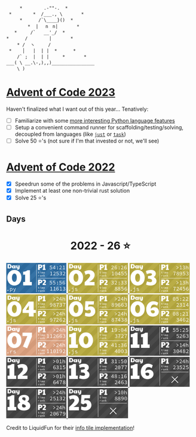```
     *        .-""-.  *
 *        *  /___., \       *
     *      /`\____}()  *
        *  | 　n　n|       *
   *     /`   __'_/  *
*      /        |       *
    * /  ヽ     /
 *    │   |  | |  *      *
    /` ;  |  | |     *       *
___( \ __.\-,),,)________________
    \ )
```

# [Advent of Code 2023](https://adventofcode.com/)

Haven't finalized what I want out of this year... Tenatively:

- [ ] Familiarize with some [more interesting Python language features](https://www.youtube.com/playlist?list=PLdQruVCKu10k5p2lK04KJuKEeUuXOeH6F)
- [ ] Setup a convenient command runner for scaffolding/testing/solving, decoupled from languages (like [`just`](https://just.systems/) or [`task`](https://taskfile.dev/))
- [ ] Solve 50 ⭐'s (not sure if I'm that invested or not, we'll see)

# [Advent of Code 2022](https://adventofcode.com/2022/)

- [x] Speedrun some of the problems in Javascript/TypeScript
- [x] Implement at least one non-trivial rust solution
- [x] Solve 25 ⭐'s

## Days

<!-- AOC TILES BEGIN -->
<h1 align="center">
  2022 - 26 ⭐
</h1>
<a href="2022/01/soln_calories.py">
  <img src="assets/2022/01.png" width="161px">
</a>
<a href="2022/02/soln_rps.js">
  <img src="assets/2022/02.png" width="161px">
</a>
<a href="2022/03/soln_bags.js">
  <img src="assets/2022/03.png" width="161px">
</a>
<a href="2022/04/soln_cleaning.js">
  <img src="assets/2022/04.png" width="161px">
</a>
<a href="2022/05/soln_towers.js">
  <img src="assets/2022/05.png" width="161px">
</a>
<a href="2022/06/soln_markers.js">
  <img src="assets/2022/06.png" width="161px">
</a>
<a href="2022/07/07.rs">
  <img src="assets/2022/07.png" width="161px">
</a>
<a href="2022/10/soln_pixels.js">
  <img src="assets/2022/10.png" width="161px">
</a>
<a href="None">
  <img src="assets/2022/11.png" width="161px">
</a>
<a href="None">
  <img src="assets/2022/12.png" width="161px">
</a>
<a href="None">
  <img src="assets/2022/13.png" width="161px">
</a>
<a href="None">
  <img src="assets/2022/16.png" width="161px">
</a>
<a href="None">
  <img src="assets/2022/18.png" width="161px">
</a>
<a href="None">
  <img src="assets/2022/25.png" width="161px">
</a>
<!-- AOC TILES END -->

Credit to LiquidFun for their [info tile implementation](https://github.com/LiquidFun/adventofcode/blob/main/AoCTiles/README.md)!
